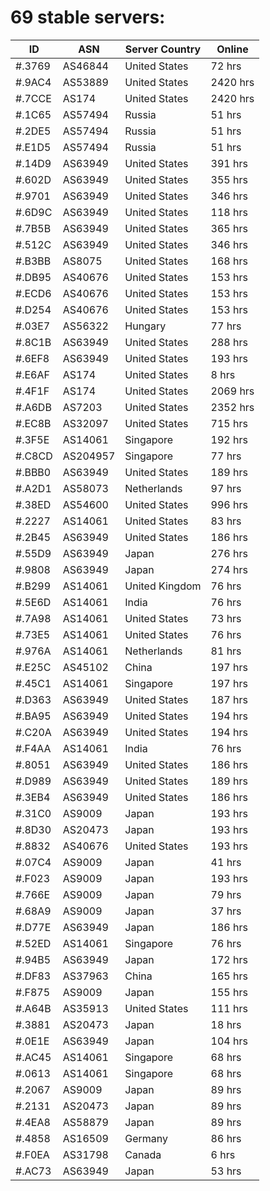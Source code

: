 # 69 stable servers:

| ID | ASN | Server Country | Online |
| ------ | ------ | ------ | ------ |
| #.3769 | AS46844 | United States | 72 hrs |
| #.9AC4 | AS53889 | United States | 2420 hrs |
| #.7CCE | AS174 | United States | 2420 hrs |
| #.1C65 | AS57494 | Russia | 51 hrs |
| #.2DE5 | AS57494 | Russia | 51 hrs |
| #.E1D5 | AS57494 | Russia | 51 hrs |
| #.14D9 | AS63949 | United States | 391 hrs |
| #.602D | AS63949 | United States | 355 hrs |
| #.9701 | AS63949 | United States | 346 hrs |
| #.6D9C | AS63949 | United States | 118 hrs |
| #.7B5B | AS63949 | United States | 365 hrs |
| #.512C | AS63949 | United States | 346 hrs |
| #.B3BB | AS8075 | United States | 168 hrs |
| #.DB95 | AS40676 | United States | 153 hrs |
| #.ECD6 | AS40676 | United States | 153 hrs |
| #.D254 | AS40676 | United States | 153 hrs |
| #.03E7 | AS56322 | Hungary | 77 hrs |
| #.8C1B | AS63949 | United States | 288 hrs |
| #.6EF8 | AS63949 | United States | 193 hrs |
| #.E6AF | AS174 | United States | 8 hrs |
| #.4F1F | AS174 | United States | 2069 hrs |
| #.A6DB | AS7203 | United States | 2352 hrs |
| #.EC8B | AS32097 | United States | 715 hrs |
| #.3F5E | AS14061 | Singapore | 192 hrs |
| #.C8CD | AS204957 | Singapore | 77 hrs |
| #.BBB0 | AS63949 | United States | 189 hrs |
| #.A2D1 | AS58073 | Netherlands | 97 hrs |
| #.38ED | AS54600 | United States | 996 hrs |
| #.2227 | AS14061 | United States | 83 hrs |
| #.2B45 | AS63949 | United States | 186 hrs |
| #.55D9 | AS63949 | Japan | 276 hrs |
| #.9808 | AS63949 | Japan | 274 hrs |
| #.B299 | AS14061 | United Kingdom | 76 hrs |
| #.5E6D | AS14061 | India | 76 hrs |
| #.7A98 | AS14061 | United States | 73 hrs |
| #.73E5 | AS14061 | United States | 76 hrs |
| #.976A | AS14061 | Netherlands | 81 hrs |
| #.E25C | AS45102 | China | 197 hrs |
| #.45C1 | AS14061 | Singapore | 197 hrs |
| #.D363 | AS63949 | United States | 187 hrs |
| #.BA95 | AS63949 | United States | 194 hrs |
| #.C20A | AS63949 | United States | 194 hrs |
| #.F4AA | AS14061 | India | 76 hrs |
| #.8051 | AS63949 | United States | 186 hrs |
| #.D989 | AS63949 | United States | 189 hrs |
| #.3EB4 | AS63949 | United States | 186 hrs |
| #.31C0 | AS9009 | Japan | 193 hrs |
| #.8D30 | AS20473 | Japan | 193 hrs |
| #.8832 | AS40676 | United States | 193 hrs |
| #.07C4 | AS9009 | Japan | 41 hrs |
| #.F023 | AS9009 | Japan | 193 hrs |
| #.766E | AS9009 | Japan | 79 hrs |
| #.68A9 | AS9009 | Japan | 37 hrs |
| #.D77E | AS63949 | Japan | 186 hrs |
| #.52ED | AS14061 | Singapore | 76 hrs |
| #.94B5 | AS63949 | Japan | 172 hrs |
| #.DF83 | AS37963 | China | 165 hrs |
| #.F875 | AS9009 | Japan | 155 hrs |
| #.A64B | AS35913 | United States | 111 hrs |
| #.3881 | AS20473 | Japan | 18 hrs |
| #.0E1E | AS63949 | Japan | 104 hrs |
| #.AC45 | AS14061 | Singapore | 68 hrs |
| #.0613 | AS14061 | Singapore | 68 hrs |
| #.2067 | AS9009 | Japan | 89 hrs |
| #.2131 | AS20473 | Japan | 89 hrs |
| #.4EA8 | AS58879 | Japan | 89 hrs |
| #.4858 | AS16509 | Germany | 86 hrs |
| #.F0EA | AS31798 | Canada | 6 hrs |
| #.AC73 | AS63949 | Japan | 53 hrs |

